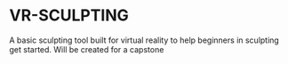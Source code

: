 # VR-SCULPTING
A basic sculpting tool built for virtual reality to help beginners in sculpting get started. Will be created for a capstone
